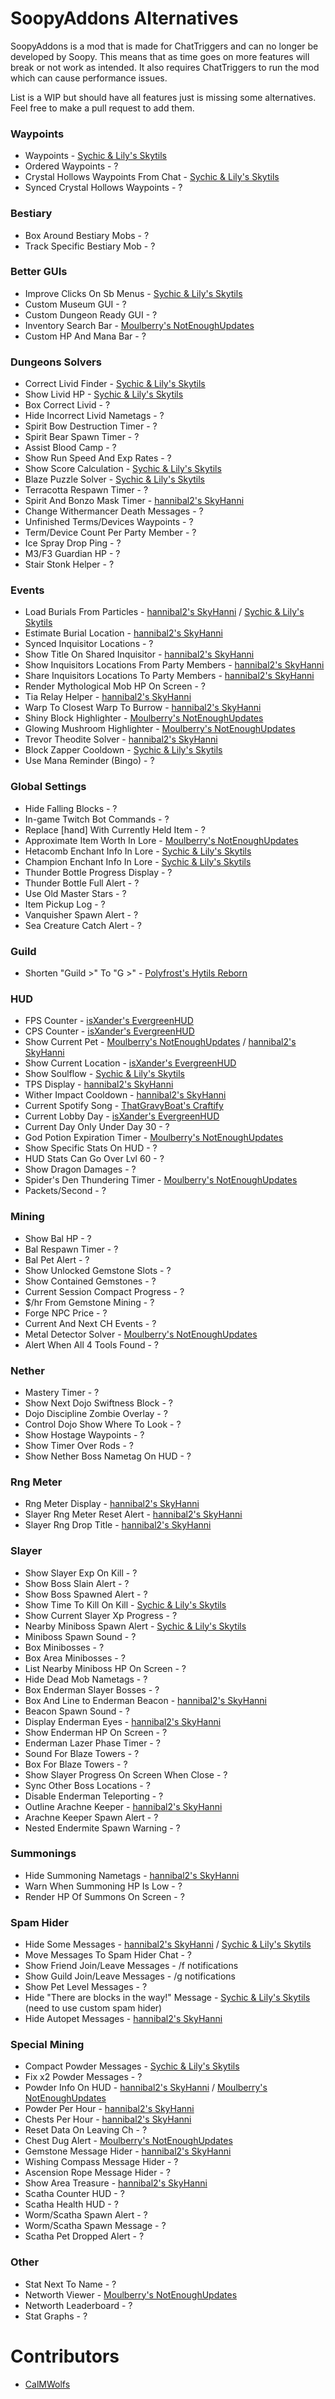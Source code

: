 # SoopyAddons Alternatives

SoopyAddons is a mod that is made for 
ChatTriggers and can no longer be
developed by Soopy. This means that as 
time goes on more features will break or
not work as intended. It also requires
ChatTriggers to run the mod which can 
cause performance issues.

List is a WIP but should have all 
features just is missing some alternatives. 
Feel free to make a pull request to add them.

### Waypoints

* Waypoints - [Sychic & Lily's Skytils](https://github.com/Skytils/SkytilsMod/releases/latest)
* Ordered Waypoints - ?
* Crystal Hollows Waypoints From Chat - [Sychic & Lily's Skytils](https://github.com/Skytils/SkytilsMod/releases/latest)
* Synced Crystal Hollows Waypoints - ?

### Bestiary

* Box Around Bestiary Mobs - ?
* Track Specific Bestiary Mob - ?

### Better GUIs

* Improve Clicks On Sb Menus - [Sychic & Lily's Skytils](https://github.com/Skytils/SkytilsMod/releases/latest)
* Custom Museum GUI - ?
* Custom Dungeon Ready GUI - ?
* Inventory Search Bar - [Moulberry's NotEnoughUpdates](https://modrinth.com/mod/notenoughupdates)
* Custom HP And Mana Bar - ?

### Dungeons Solvers

* Correct Livid Finder - [Sychic & Lily's Skytils](https://github.com/Skytils/SkytilsMod/releases/latest)
* Show Livid HP - [Sychic & Lily's Skytils](https://github.com/Skytils/SkytilsMod/releases/latest)
* Box Correct Livid - ?
* Hide Incorrect Livid Nametags - ?
* Spirit Bow Destruction Timer - ?
* Spirit Bear Spawn Timer - ?
* Assist Blood Camp - ?
* Show Run Speed And Exp Rates - ?
* Show Score Calculation - [Sychic & Lily's Skytils](https://github.com/Skytils/SkytilsMod/releases/latest)
* Blaze Puzzle Solver - [Sychic & Lily's Skytils](https://github.com/Skytils/SkytilsMod/releases/latest)
* Terracotta Respawn Timer - ?
* Spirit And Bonzo Mask Timer - [hannibal2's SkyHanni](https://modrinth.com/mod/skyhanni)
* Change Withermancer Death Messages - ?
* Unfinished Terms/Devices Waypoints - ?
* Term/Device Count Per Party Member - ?
* Ice Spray Drop Ping - ?
* M3/F3 Guardian HP - ?
* Stair Stonk Helper - ?

### Events

* Load Burials From Particles - [hannibal2's SkyHanni](https://modrinth.com/mod/skyhanni) / [Sychic & Lily's Skytils](https://github.com/Skytils/SkytilsMod/releases/latest)
* Estimate Burial Location - [hannibal2's SkyHanni](https://modrinth.com/mod/skyhanni)
* Synced Inquisitor Locations - ?
* Show Title On Shared Inquisitor - [hannibal2's SkyHanni](https://modrinth.com/mod/skyhanni)
* Show Inquisitors Locations From Party Members - [hannibal2's SkyHanni](https://modrinth.com/mod/skyhanni)
* Share Inquisitors Locations To Party Members - [hannibal2's SkyHanni](https://modrinth.com/mod/skyhanni)
* Render Mythological Mob HP On Screen - ?
* Tia Relay Helper - [hannibal2's SkyHanni](https://modrinth.com/mod/skyhanni)
* Warp To Closest Warp To Burrow - [hannibal2's SkyHanni](https://modrinth.com/mod/skyhanni)
* Shiny Block Highlighter - [Moulberry's NotEnoughUpdates](https://modrinth.com/mod/notenoughupdates)
* Glowing Mushroom Highlighter - [Moulberry's NotEnoughUpdates](https://modrinth.com/mod/notenoughupdates)
* Trevor Theodite Solver - [hannibal2's SkyHanni](https://modrinth.com/mod/skyhanni)
* Block Zapper Cooldown - [Sychic & Lily's Skytils](https://github.com/Skytils/SkytilsMod/releases/latest)
* Use Mana Reminder (Bingo) - ?

### Global Settings

* Hide Falling Blocks - ?
* In-game Twitch Bot Commands - ?
* Replace [hand] With Currently Held Item - ?
* Approximate Item Worth In Lore - [Moulberry's NotEnoughUpdates](https://modrinth.com/mod/notenoughupdates)
* Hetacomb Enchant Info In Lore - [Sychic & Lily's Skytils](https://github.com/Skytils/SkytilsMod/releases/latest)
* Champion Enchant Info In Lore - [Sychic & Lily's Skytils](https://github.com/Skytils/SkytilsMod/releases/latest)
* Thunder Bottle Progress Display - ?
* Thunder Bottle Full Alert - ?
* Use Old Master Stars - ?
* Item Pickup Log - ?
* Vanquisher Spawn Alert - ?
* Sea Creature Catch Alert - ?

### Guild

* Shorten "Guild >" To "G >" - [Polyfrost's Hytils Reborn](https://modrinth.com/mod/hytils)

### HUD

* FPS Counter - [isXander's EvergreenHUD](https://modrinth.com/mod/evergreenhud)
* CPS Counter - [isXander's EvergreenHUD](https://modrinth.com/mod/evergreenhud)
* Show Current Pet - [Moulberry's NotEnoughUpdates](https://modrinth.com/mod/notenoughupdates) / [hannibal2's SkyHanni](https://modrinth.com/mod/skyhanni)
* Show Current Location - [isXander's EvergreenHUD](https://modrinth.com/mod/evergreenhud)
* Show Soulflow - [Sychic & Lily's Skytils](https://github.com/Skytils/SkytilsMod/releases/latest)
* TPS Display - [hannibal2's SkyHanni](https://modrinth.com/mod/skyhanni)
* Wither Impact Cooldown - [hannibal2's SkyHanni](https://modrinth.com/mod/skyhanni)
* Current Spotify Song - [ThatGravyBoat's Craftify](https://modrinth.com/mod/craftify)
* Current Lobby Day - [isXander's EvergreenHUD](https://modrinth.com/mod/evergreenhud)
* Current Day Only Under Day 30 - ?
* God Potion Expiration Timer - [Moulberry's NotEnoughUpdates](https://modrinth.com/mod/notenoughupdates)
* Show Specific Stats On HUD - ?
* HUD Stats Can Go Over Lvl 60 - ?
* Show Dragon Damages - ?
* Spider's Den Thundering Timer - [Moulberry's NotEnoughUpdates](https://modrinth.com/mod/notenoughupdates)
* Packets/Second - ?

### Mining

* Show Bal HP - ?
* Bal Respawn Timer - ?
* Bal Pet Alert - ?
* Show Unlocked Gemstone Slots - ?
* Show Contained Gemstones - ?
* Current Session Compact Progress - ?
* $/hr From Gemstone Mining - ?
* Forge NPC Price - ?
* Current And Next CH Events - ?
* Metal Detector Solver - [Moulberry's NotEnoughUpdates](https://modrinth.com/mod/notenoughupdates)
* Alert When All 4 Tools Found - ?

### Nether

* Mastery Timer - ?
* Show Next Dojo Swiftness Block - ?
* Dojo Discipline Zombie Overlay - ?
* Control Dojo Show Where To Look - ?
* Show Hostage Waypoints - ?
* Show Timer Over Rods - ?
* Show Nether Boss Nametag On HUD - ?

### Rng Meter

* Rng Meter Display - [hannibal2's SkyHanni](https://modrinth.com/mod/skyhanni)
* Slayer Rng Meter Reset Alert - [hannibal2's SkyHanni](https://modrinth.com/mod/skyhanni)
* Slayer Rng Drop Title - [hannibal2's SkyHanni](https://modrinth.com/mod/skyhanni)

### Slayer

* Show Slayer Exp On Kill - ?
* Show Boss Slain Alert - ?
* Show Boss Spawned Alert - ?
* Show Time To Kill On Kill - [Sychic & Lily's Skytils](https://github.com/Skytils/SkytilsMod/releases/latest)
* Show Current Slayer Xp Progress - ?
* Nearby Miniboss Spawn Alert - [Sychic & Lily's Skytils](https://github.com/Skytils/SkytilsMod/releases/latest)
* Miniboss Spawn Sound - ?
* Box Minibosses - ?
* Box Area Minibosses - ?
* List Nearby Miniboss HP On Screen - ?
* Hide Dead Mob Nametags - ?
* Box Enderman Slayer Bosses - ?
* Box And Line to Enderman Beacon - [hannibal2's SkyHanni](https://modrinth.com/mod/skyhanni)
* Beacon Spawn Sound - ?
* Display Enderman Eyes - [hannibal2's SkyHanni](https://modrinth.com/mod/skyhanni)
* Show Enderman HP On Screen - ?
* Enderman Lazer Phase Timer - ?
* Sound For Blaze Towers - ?
* Box For Blaze Towers - ?
* Show Slayer Progress On Screen When Close - ?
* Sync Other Boss Locations - ?
* Disable Enderman Teleporting - ?
* Outline Arachne Keeper - [hannibal2's SkyHanni](https://modrinth.com/mod/skyhanni)
* Arachne Keeper Spawn Alert - ?
* Nested Endermite Spawn Warning - ?

### Summonings

* Hide Summoning Nametags - [hannibal2's SkyHanni](https://modrinth.com/mod/skyhanni)
* Warn When Summoning HP Is Low - ?
* Render HP Of Summons On Screen - ?

### Spam Hider

* Hide Some Messages - [hannibal2's SkyHanni](https://modrinth.com/mod/skyhanni) / [Sychic & Lily's Skytils](https://github.com/Skytils/SkytilsMod/releases/latest)
* Move Messages To Spam Hider Chat - ?
* Show Friend Join/Leave Messages - /f notifications
* Show Guild Join/Leave Messages - /g notifications
* Show Pet Level Messages - ?
* Hide "There are blocks in the way!" Message - [Sychic & Lily's Skytils](https://github.com/Skytils/SkytilsMod/releases/latest) (need to use custom spam hider)
* Hide Autopet Messages - [hannibal2's SkyHanni](https://modrinth.com/mod/skyhanni)

### Special Mining 

* Compact Powder Messages - [Sychic & Lily's Skytils](https://github.com/Skytils/SkytilsMod/releases/latest)
* Fix x2 Powder Messages - ?
* Powder Info On HUD - [hannibal2's SkyHanni](https://modrinth.com/mod/skyhanni) / [Moulberry's NotEnoughUpdates](https://modrinth.com/mod/notenoughupdates)
* Powder Per Hour - [hannibal2's SkyHanni](https://modrinth.com/mod/skyhanni)
* Chests Per Hour - [hannibal2's SkyHanni](https://modrinth.com/mod/skyhanni)
* Reset Data On Leaving Ch - ?
* Chest Dug Alert - [Moulberry's NotEnoughUpdates](https://modrinth.com/mod/notenoughupdates)
* Gemstone Message Hider - [hannibal2's SkyHanni](https://modrinth.com/mod/skyhanni)
* Wishing Compass Message Hider - ?
* Ascension Rope Message Hider - ?
* Show Area Treasure - [hannibal2's SkyHanni](https://modrinth.com/mod/skyhanni)
* Scatha Counter HUD - ?
* Scatha Health HUD - ?
* Worm/Scatha Spawn Alert - ?
* Worm/Scatha Spawn Message - ?
* Scatha Pet Dropped Alert - ?

### Other

* Stat Next To Name - ?
* Networth Viewer - [Moulberry's NotEnoughUpdates](https://modrinth.com/mod/notenoughupdates)
* Networth Leaderboard - ?
* Stat Graphs - ?

# Contributors

* [CalMWolfs](https://github.com/CalMWolfs)
